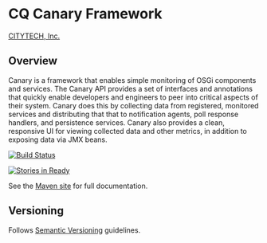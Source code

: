 # CQ Canary Framework

[CITYTECH, Inc.](http://www.citytechinc.com)

## Overview

Canary is a framework that enables simple monitoring of OSGi components and services. The Canary API provides a
set of interfaces and annotations that quickly enable developers and engineers to peer into critical aspects
of their system. Canary does this by collecting data from registered, monitored services and distributing that
that to notification agents, poll response handlers, and persistence services. Canary also provides a clean,
responsive UI for viewing collected data and other metrics, in addition to exposing data via JMX beans.

[![Build Status](https://travis-ci.org/Citytechinc/canary.png?branch=develop)](https://travis-ci.org/Citytechinc/canary)

[![Stories in Ready](https://badge.waffle.io/citytechinc/canary.png?label=ready)](http://waffle.io/citytechinc/canary)

See the [Maven site](http://code.citytechinc.com/canary) for full documentation.

## Versioning

Follows [Semantic Versioning](http://semver.org/) guidelines.
